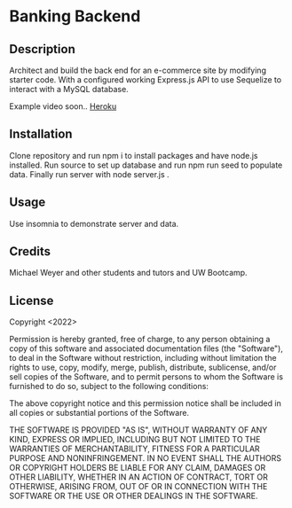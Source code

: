 # Banking Backend

## Description
Architect and build the back end for an e-commerce site by modifying starter code. 
With a configured working Express.js API to use Sequelize to interact with a MySQL database.

Example video soon..
[Heroku](https://dashboard.heroku.com/pipelines/74ca015a-98da-45d5-a76b-32db9207ab8c)

## Installation
Clone repository and run npm i to install packages and have node.js installed. Run source to set up database and run npm run seed to populate data. Finally run server with node server.js  .

## Usage
Use insomnia to demonstrate server and data.

## Credits
Michael Weyer and other students and tutors and UW Bootcamp.

## License
Copyright <2022> <Michael Weyer>

Permission is hereby granted, free of charge, to any person obtaining a copy of this software and associated documentation files (the "Software"), to deal in the Software without restriction, including without limitation the rights to use, copy, modify, merge, publish, distribute, sublicense, and/or sell copies of the Software, and to permit persons to whom the Software is furnished to do so, subject to the following conditions:

The above copyright notice and this permission notice shall be included in all copies or substantial portions of the Software.

THE SOFTWARE IS PROVIDED "AS IS", WITHOUT WARRANTY OF ANY KIND, EXPRESS OR IMPLIED, INCLUDING BUT NOT LIMITED TO THE WARRANTIES OF MERCHANTABILITY, FITNESS FOR A PARTICULAR PURPOSE AND NONINFRINGEMENT. IN NO EVENT SHALL THE AUTHORS OR COPYRIGHT HOLDERS BE LIABLE FOR ANY CLAIM, DAMAGES OR OTHER LIABILITY, WHETHER IN AN ACTION OF CONTRACT, TORT OR OTHERWISE, ARISING FROM, OUT OF OR IN CONNECTION WITH THE SOFTWARE OR THE USE OR OTHER DEALINGS IN THE SOFTWARE.


